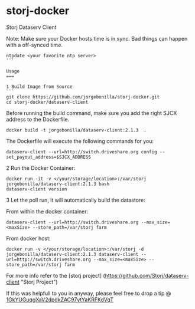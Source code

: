 # storj-docker
Storj Dataserv Client

Note: Make sure your Docker hosts time is in sync. Bad things can happen with a off-synced time.
````
ntpdate <your favorite ntp server>
```

Usage
===

1 Build Image from Source
```
git clone https://github.com/jorgebonilla/storj-docker.git
cd storj-docker/dataserv-client
````
Before running the build command, make sure you add the right SJCX address to the Dockerfile.
```
docker build -t jorgebonilla/dataserv-client:2.1.3  .
```
The Dockerfile will execute the following commands for you:
```
dataserv-client --url=http://switch.driveshare.org config --set_payout_address=$SJCX_ADDRESS
```
2 Run the Docker Container:
```
docker run -it -v </your/storage/location>:/var/storj jorgebonilla/dataserv-client:2.1.3 bash
dataserv-client version 
```

3 Let the poll run, it will automatically build the datastore:

From within the docker container:
 ```
dataserv-client --url=http://switch.driveshare.org --max_size=<maxSize> --store_path=/var/storj farm
 ```
 From docker host:
 ```
docker run -v </your/storage/location>:/var/storj -d jorgebonilla/dataserv-client:2.1.3 dataserv-client --url=http://switch.driveshare.org --max_size=<maxSize> --store_path=/var/storj farm
 ```
 
For more info refer to the [storj project] (https://github.com/Storj/dataserv-client "Storj Project")

If this was helpfull to you in anyway, please feel free to drop a tip @ [1GkYUGuqgXaV2dpdkZAC97ytYaKRFKdVqT](bitcoin:1GkYUGuqgXaV2dpdkZAC97ytYaKRFKdVqT "Bitcoin Address")

